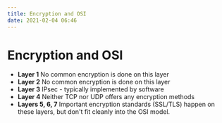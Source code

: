 ```yaml
---
title: Encryption and OSI
date: 2021-02-04 06:46
---
```


# Encryption and OSI
* **Layer 1**					No common encryption is done on this layer
* **Layer 2**					No common encryption is done on this layer	
* **Layer 3**					IPsec - typically implemented by software
* **Layer 4**					Neither TCP nor UDP offers any encryption methods
* **Layers 5, 6, 7**	Important encryption standards (SSL/TLS) happen on these
											layers, but don't fit cleanly into the OSI model.
